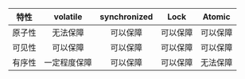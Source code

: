 特性     | volatile           | synchronized | Lock        | Atomic
:-: | :-: | :-: | :-: | :-:
原子性 | 无法保障        | 可以保障        | 可以保障 | 可以保障 | 
可见性 | 可以保障        | 可以保障        | 可以保障 | 可以保障 |
有序性 | 一定程度保障 | 可以保障        | 可以保障 | 无法保障 |